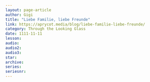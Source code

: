 ```yaml
---
layout: page-article
author: Gigi
title: "Liebe Familie, liebe Freunde"
link: https://aprycot.media/blog/liebe-familie-liebe-freunde/
category: Through the Looking Glass
date: 1111-11-11
lesson: 
audio: 
audio2: 
audio3: 
star: 
archive: 
series: 
seriesnr: 
---
```

